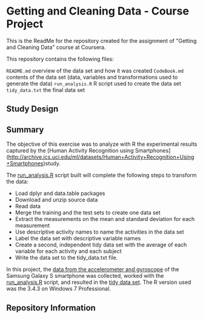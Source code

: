 # Getting and Cleaning Data - Course Project

This is the ReadMe for the repository created for the assignment of "Getting and Cleaning Data" course at Coursera.

This repository contains the following files:

`README.md` overview of the data set and how it was created
`CodeBook.md` contents of the data set (data, variables and transformations used to generate the data)
`run_analysis.R` R script used to create the data set
`tidy_data.txt` the final data set

## Study Design



## Summary

The objective of this exercise was to analyze with R the experimental results captured by the [Human Activity Recognition using Smartphones] (http://archive.ics.uci.edu/ml/datasets/Human+Activity+Recognition+Using+Smartphones)study.

The [run_analysis.R](./run_analysis.R) script built will complete the following steps to transform the data:
- Load dplyr and data.table packages
- Download and unzip source data
- Read data
- Merge the training and the test sets to create one data set
- Extract the measurements on the mean and standard deviation for each measurement
- Use descriptive activity names to name the activities in the data set
- Label the data set with descriptive variable names
- Create a second, independent tidy data set with the average of each variable for each activity and each subject
- Write the data set to the tidy_data.txt file.

In this project, the [data from the accelerometer and gyroscope](https://d396qusza40orc.cloudfront.net/getdata%2Fprojectfiles%2FUCI%20HAR%20Dataset.zip) of the Samsung Galaxy S smartphone was collected, worked with the [run_analysis.R](./run_analysis.R) script, and resulted in the [tidy data set](./tidy_data.txt). The R version used was the 3.4.3 on Windows 7 Professional.

## Repository Information
